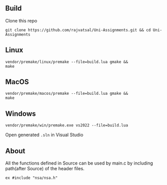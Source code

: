 ## Build

Clone this repo

```code
git clone https://github.com/rajvatsal/Uni-Assignments.git && cd Uni-Assignments
```

## Linux

```code
vendor/premake/linux/premake --file=build.lua gmake && 
make 
```

## MacOS


```code
vendor/premake/macos/premake --file=build.lua gmake && 
make 
```

## Windows

```code
vendor/premake/win/premake.exe vs2022 --file=build.lua
```

Open generated `.sln` in Visual Studio

## About

All the functions defined in Source can be used by main.c by including path(after Source) of the header files.

```code
ex #include "nsa/nsa.h"
```
